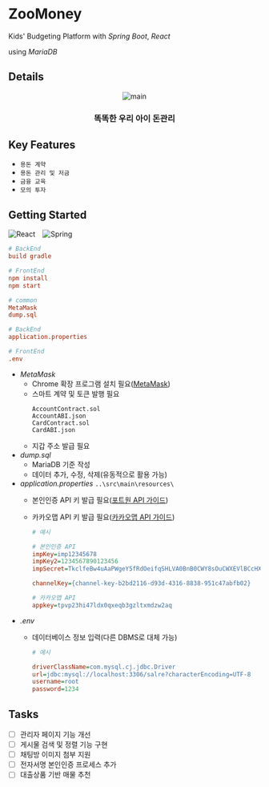 # ZooMoney
Kids' Budgeting Platform with *Spring Boot*, *React*

using *MariaDB*

## Details
<p align="center">
  <img src="https://github.com/user-attachments/assets/6b24f294-37fd-4f2a-a944-39cddf8be309" alt="main">
</p>

### <div align="center">똑똑한 우리 아이 돈관리</div>

## Key Features
- ```용돈 계약```
- ```용돈 관리 및 저금```
- ```금융 교육```
- ```모의 투자```

## Getting Started

![React](https://img.shields.io/badge/react-%2320232a.svg?style=for-the-badge&logo=react&logoColor=%2361DAFB) &ensp;
![Spring](https://img.shields.io/badge/spring-%236DB33F.svg?style=for-the-badge&logo=spring&logoColor=white)

```INI
# BackEnd
build gradle

# FrontEnd
npm install
npm start
```

```INI
# common
MetaMask
dump.sql

# BackEnd
application.properties

# FrontEnd
.env
```

- *MetaMask*
  - Chrome 확장 프로그램 설치 필요([MetaMask](https://metamask.io/))
  - 스마트 계약 및 토큰 발행 필요
    ```
    AccountContract.sol
    AccountABI.json
    CardContract.sol
    CardABI.json
    ```
  - 지갑 주소 발급 필요
- *dump.sql*
  - MariaDB 기준 작성
  - 데이터 추가, 수정, 삭제(유동적으로 활용 가능)
- *application.properties* ```..\src\main\resources\```
  - 본인인증 API 키 발급 필요([포트원 API 가이드](https://developers.portone.io/opi/ko/extra/identity-verification/v1/phone/readme?v=v1))
  - 카카오맵 API 키 발급 필요([카카오맵 API 가이드](https://apis.map.kakao.com/web/guide/))

    ```INI
    # 예시
    
    # 본인인증 API
    impKey=imp12345678
    impKey2=1234567890123456
    impSecret=TkclfeBw4uAaPWgeY5fRdOeifqSHLVA0BnB0CWY8sOuCWXEVlBCcHXD1xEhNINFVXL53du4DwPwLRz8B

    channelKey={channel-key-b2bd2116-d93d-4316-8838-951c47abfb02}

    # 카카오맵 API
    appkey=tpvp23hi47ldx0qxeqb3gzltxmdzw2aq
    ```
- *.env*
  - 데이터베이스 정보 입력(다른 DBMS로 대체 가능)

    ```INI
    # 예시
    
    driverClassName=com.mysql.cj.jdbc.Driver
    url=jdbc:mysql://localhost:3306/salre?characterEncoding=UTF-8
    username=root
    password=1234
    ```

## Tasks
- [ ] 관리자 페이지 기능 개선
- [ ] 게시물 검색 및 정렬 기능 구현
- [ ] 채팅방 이미지 첨부 지원
- [ ] 전자서명 본인인증 프로세스 추가
- [ ] 대출상품 기반 매물 추천
